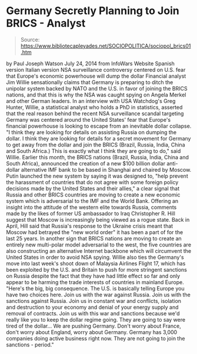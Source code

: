 # Germany Secretly Planning to Join BRICS - Analyst

> Source: https://www.bibliotecapleyades.net/SOCIOPOLITICA/sociopol_brics01.htm

by Paul Joseph Watson
July 24, 2014
from
InfoWars Website
Spanish version
Italian version
NSA surveillance controversy
centered on U.S.
fear that Europe's economic powerhouse
will dump the dollar
Financial analyst Jim Willie sensationally
claims that Germany is preparing to ditch the unipolar system backed by NATO
and the U.S. in favor of joining the BRICS nations, and that this is why the
NSA was caught spying on Angela Merkel and other German leaders.
In an
interview with USA Watchdog's Greg
Hunter, Willie, a statistical analyst
who holds a PhD in statistics, asserted that the real reason behind the
recent NSA surveillance scandal targeting Germany was centered around the
United States' fear that Europe's financial powerhouse is looking to escape
from an inevitable dollar collapse.
"I think they are looking for details on
assisting Russia on dumping the dollar. I think they are looking for details
for a secret movement for Germany to get away from the dollar and join the BRICS (Brazil, Russia, India, China and South Africa.) This is exactly what
I think they are going to do," said Willie.
Earlier this month,
the BRICS nations (Brazil,
Russia, India, China and South Africa),
announced the creation of a new $100 billion dollar anti-dollar
alternative IMF bank to be based in Shanghai and chaired by Moscow.
Putin launched the new system by saying it was
designed to,
"help prevent the harassment of countries that do not agree
with some foreign policy decisions made by the United States and their
allies," a clear signal that Russia and other BRICS countries are moving to
create a new economic system which is adversarial to
the IMF and the World
Bank.
Offering an insight into the attitude of the
western elite towards Russia, comments made by the likes of former US
ambassador to Iraq Christopher R. Hill suggest that Moscow is increasingly
being viewed as a rogue state.
Back in April, Hill said that Russia's response to the Ukraine crisis
meant that Moscow had betrayed the "new world order" it has been a part of
for the last 25 years.
In another sign that BRICS nations are moving to
create an entirely new multi-polar model adversarial to the west, the five
countries are also
constructing an alternative Internet backbone which will circumvent the
United States in order to avoid NSA spying.
Willie also ties the Germany's move into last
week's
shoot down of Malaysia Airlines Flight 17, which has been exploited
by the U.S. and Britain to push for more stringent sanctions on Russia
despite the fact that they have had little effect so far and only appear to
be harming the trade interests of countries in mainland Europe.
"Here's the big, big consequence. The U.S.
is basically telling Europe you have two choices here.
Join us with the
war against Russia. Join us with the sanctions against Russia. Join us
in constant war and conflicts, isolation and destruction to your economy
and denial of your energy supply and removal of contracts. Join us with
this war and sanctions because we'd really like you to keep the dollar
regime going.
They are going to say were tired of the dollar... We are
pushing Germany. Don't worry about France, don't worry about England,
worry about Germany. Germany has 3,000 companies doing active business
right now.
They are not going to join the sanctions -
period."
